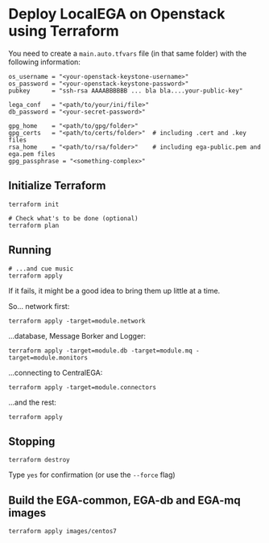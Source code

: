 # Deploy LocalEGA on Openstack using Terraform

You need to create a `main.auto.tfvars` file (in that same folder) with the following information:

	os_username = "<your-openstack-keystone-username>"
	os_password = "<your-openstack-keystone-password>"
	pubkey      = "ssh-rsa AAAABBBBBB ... bla bla....your-public-key"
	
	lega_conf   = "<path/to/your/ini/file>"
	db_password = "<your-secret-password>"

	gpg_home    = "<path/to/gpg/folder>"
	gpg_certs   = "<path/to/certs/folder>"  # including .cert and .key files
	rsa_home    = "<path/to/rsa/folder>"    # including ega-public.pem and ega.pem files
	gpg_passphrase = "<something-complex>"

## Initialize Terraform

	terraform init
	
	# Check what's to be done (optional)
	terraform plan
	
## Running

	# ...and cue music
	terraform apply

If it fails, it might be a good idea to bring them up little at a time.

So... network first:

	terraform apply -target=module.network

...database, Message Borker and Logger:

	terraform apply -target=module.db -target=module.mq -target=module.monitors

...connecting to CentralEGA:

	terraform apply -target=module.connectors

...and the rest:

	terraform apply

## Stopping

	terraform destroy

Type `yes` for confirmation (or use the `--force` flag)

## Build the EGA-common, EGA-db and EGA-mq images

	terraform apply images/centos7
